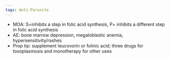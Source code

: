 ```yaml
---
tags: Anti-Parasite
---
```

- MOA: S=inhibits a step in folic acid synthesis, P= inhibits a different step in folic acid synthesis
- AE: bone marrow depression, megaloblastic anemia, hypersensitivity/rashes
- Prop tip: supplement leucovorin or folinic acid; three drugs for toxoplasmosis and monotherapy for other uses